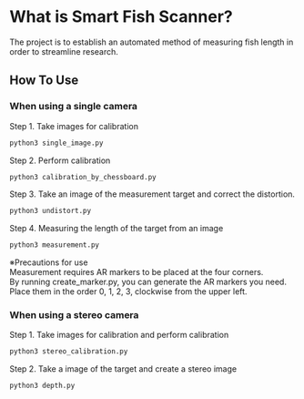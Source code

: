 # What is Smart Fish Scanner?
The project is to establish an automated method of measuring fish length in order to streamline research.

## How To Use
### When using a single camera
Step 1. Take images for calibration
```python
python3 single_image.py
```
Step 2. Perform calibration
```python
python3 calibration_by_chessboard.py
```
Step 3. Take an image of the measurement target and correct the distortion.
```python
python3 undistort.py
```
Step 4. Measuring the length of the target from an image
```python
python3 measurement.py
```  
※Precautions for use  
Measurement requires AR markers to be placed at the four corners.  
By running create_marker.py, you can generate the AR markers you need.   
Place them in the order 0, 1, 2, 3, clockwise from the upper left.  


### When using a stereo camera
Step 1.  Take images for calibration and perform calibration
```python
python3 stereo_calibration.py
```
Step 2. Take a image of the target and create a stereo image
```python
python3 depth.py
```
